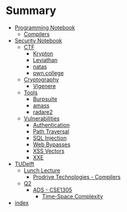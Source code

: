 # Summary

- [Programming Notebook]()
    - [Compilers](<Programming%20Notebook/Compilers.md>)
- [Security Notebook]()
    - [CTF]()
        - [Krypton](<Security%20Notebook/CTF/Krypton.md>)
        - [Leviathan](<Security%20Notebook/CTF/Leviathan.md>)
        - [natas](<Security%20Notebook/CTF/natas.md>)
        - [pwn.college](<Security%20Notebook/CTF/pwn.college.md>)
    - [Cryptography]()
        - [Vigenere](<Security%20Notebook/Cryptography/Vigenere.md>)
    - [Tools]()
        - [Burpsuite](<Security%20Notebook/Tools/Burpsuite.md>)
        - [amass](<Security%20Notebook/Tools/amass.md>)
        - [radare2](<Security%20Notebook/Tools/radare2.md>)
    - [Vulnerabilities]()
        - [Authentication](<Security%20Notebook/Vulnerabilities/Authentication.md>)
        - [Path Traversal](<Security%20Notebook/Vulnerabilities/Path%20Traversal.md>)
        - [SQL Injection](<Security%20Notebook/Vulnerabilities/SQL%20Injection.md>)
        - [Web Bypasses](<Security%20Notebook/Vulnerabilities/Web%20Bypasses.md>)
        - [XSS Vectors](<Security%20Notebook/Vulnerabilities/XSS%20Vectors.md>)
        - [XXE](<Security%20Notebook/Vulnerabilities/XXE.md>)
- [TUDelft]()
    - [Lunch Lecture]()
        - [Prodrive Technologies - Compilers](<TUDelft/Lunch%20Lecture/Prodrive%20Technologies%20-%20Compilers.md>)
    - [Q2]()
        - [ADS - CSE1305]()
            - [Time-Space Complexity](<TUDelft/Q2/ADS%20-%20CSE1305/Time-Space%20Complexity.md>)
- [index](<index.md>)
